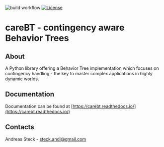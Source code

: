![build workflow](https://github.com/CareBT/carebt_core/actions/workflows/python-app.yml/badge.svg)
[![License](https://img.shields.io/badge/License-Apache%202.0-blue.svg)](https://opensource.org/licenses/Apache-2.0)

# careBT - contingency aware Behavior Trees

## About

A Python library offering a Behavior Tree implementation which focuses on contingency handling - the key to
master complex applications in highly dynamic worlds.

## Documentation

Documentation can be found at [https://carebt.readthedocs.io/](https://carebt.readthedocs.io/)

## Contacts

Andreas Steck - <steck.andi@gmail.com>
